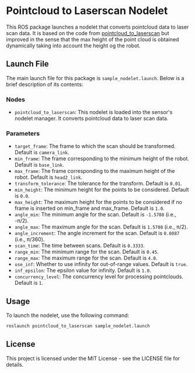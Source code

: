 # Pointcloud to Laserscan Nodelet

This ROS package launches a nodelet that converts pointcloud data to laser scan data. It is based on the code from [pointcloud_to_laserscan](https://github.com/ros-perception/pointcloud_to_laserscan) but improved in the sense that the max height of the point cloud is obtained dynamically taking into account the height og the robot.

## Launch File

The main launch file for this package is `sample_nodelet.launch`. Below is a brief description of its contents:

### Nodes

- `pointcloud_to_laserscan`: This nodelet is loaded into the sensor's nodelet manager. It converts pointcloud data to laser scan data.

### Parameters

- `target_frame`: The frame to which the scan should be transformed. Default is `camera_link`.
- `min_frame`: The frame corresponding to the minimum height of the robot. Default is `base_link`.
- `max_frame`: The frame corresponding to the maximum height of the robot. Default is `head2_link`.
- `transform_tolerance`: The tolerance for the transform. Default is `0.01`.
- `min_height`: The minimum height for the points to be considered. Default is `0.0`.
- `max_height`: The maximum height for the points to be considered if no frame is inserted on min_frame and max_frame. Default is `1.0`.
- `angle_min`: The minimum angle for the scan. Default is `-1.5708` (i.e., -π/2).
- `angle_max`: The maximum angle for the scan. Default is `1.5708` (i.e., π/2).
- `angle_increment`: The angle increment for the scan. Default is `0.0087` (i.e., π/360).
- `scan_time`: The time between scans. Default is `0.3333`.
- `range_min`: The minimum range for the scan. Default is `0.45`.
- `range_max`: The maximum range for the scan. Default is `4.0`.
- `use_inf`: Whether to use infinity for out-of-range values. Default is `true`.
- `inf_epsilon`: The epsilon value for infinity. Default is `1.0`.
- `concurrency_level`: The concurrency level for processing pointclouds. Default is `1`.

## Usage

To launch the nodelet, use the following command:

```bash
roslaunch pointcloud_to_laserscan sample_nodelet.launch
```

## License
This project is licensed under the MIT License - see the LICENSE file for details.